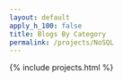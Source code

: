 ```yaml
---
layout: default
apply_h_100: false
title: Blogs By Category
permalink: /projects/NoSQL
---
```


{% include projects.html %}